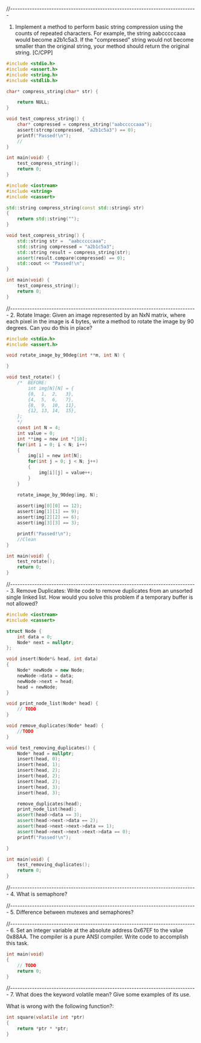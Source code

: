 //-----------------------------------------------------------------------------
1.  Implement a method to perform basic string compression
    using the counts of repeated characters. For example, the
    string aabcccccaaa would become a2b1c5a3. If the "compressed"
    string would not become smaller than the original string,
    your method should return the original string. [C/CPP]

```c
#include <stdio.h>
#include <assert.h>
#include <string.h>
#include <stdlib.h>

char* compress_string(char* str) {

    return NULL;
}

void test_compress_string() {
    char* compressed = compress_string("aabcccccaaa");
    assert(strcmp(compressed, "a2b1c5a3") == 0);
    printf("Passed!\n");
    //
}

int main(void) {
	test_compress_string();
	return 0;
}
```

```cpp
#include <iostream>
#include <string>
#include <cassert>

std::string compress_string(const std::string& str)
{
	return std::string("");
}

void test_compress_string() {
    std::string str =  "aabcccccaaa";
    std::string compressed = "a2b1c5a3";
    std::string result = compress_string(str);
    assert(result.compare(compressed) == 0);
    std::cout << "Passed!\n";
}

int main(void) {
	test_compress_string();
	return 0;
}
```

//-----------------------------------------------------------------------------
2. Rotate Image: Given an image represented by an NxN matrix, where each pixel in the image is 4
bytes, write a method to rotate the image by 90 degrees. Can you do this in place?

```c
#include <stdio.h>
#include <assert.h>

void rotate_image_by_90deg(int **m, int N) {

}

void test_rotate() {
	/*  BEFORE:
        int img[N][N] = {
        {0,  1,  2,   3},
        {4,  5,  6,   7},
        {8,  9,  10,  11},
        {12, 13, 14,  15},
    };
    */
    const int N = 4;
    int value = 0;
    int **img = new int *[10];
	for(int i = 0; i < N; i++)
	{
    	img[i] = new int[N];
		for(int j = 0; j < N; j++)
		{
			img[i][j] = value++;	
		}
	}

    rotate_image_by_90deg(img, N);
    
    assert(img[0][0] == 12);
    assert(img[1][1] == 9);
    assert(img[2][2] == 6);
    assert(img[3][3] == 3);

    printf("Passed!\n");
    //Clean
}

int main(void) {
	test_rotate();
	return 0;
}
```


//-----------------------------------------------------------------------------
3.  Remove Duplicates: Write code to remove duplicates from an unsorted single linked list.
    How would you solve this problem if a temporary buffer is not allowed?

```cpp
#include <iostream>
#include <cassert>

struct Node {
	int data = 0;
	Node* next = nullptr;
};

void insert(Node*& head, int data)
{
	Node* newNode = new Node;
	newNode->data = data;
	newNode->next = head;
	head = newNode;
}

void print_node_list(Node* head) {
	// TODO
}

void remove_duplicates(Node* head) {
    //TODO
}

void test_removing_duplicates() {
    Node* head = nullptr;
    insert(head, 0);
    insert(head, 1);
    insert(head, 2);
    insert(head, 2);
    insert(head, 2);
    insert(head, 3);
    insert(head, 3);

    remove_duplicates(head);
    print_node_list(head);
    assert(head->data == 3);
    assert(head->next->data == 2);
    assert(head->next->next->data == 1);
    assert(head->next->next->next->data == 0);
    printf("Passed!\n");

}

int main(void) {
	test_removing_duplicates();
	return 0;
}
```


//-----------------------------------------------------------------------------
4. What is semaphore?


//-----------------------------------------------------------------------------
5. Difference between mutexes and semaphores?


//-----------------------------------------------------------------------------
6.  Set an integer variable at the absolute address 0x67EF to the value 0x88AA. 
    The compiler is a pure ANSI compiler. Write code to accomplish this task.

```c
int main(void)
{
    // TODO
	return 0;
}
```


//-----------------------------------------------------------------------------
7.  What does the keyword volatile mean? Give some examples of its use.

What is wrong with the following function?:
```c
int square(volatile int *ptr)
{
    return *ptr * *ptr;
}
``` 